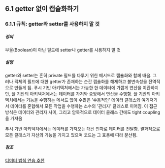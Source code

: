 ## 6.1 getter 없이 캡슐화하기
### 6.1.1 규칙: getter와 setter를 사용하지 말 것
##### 정의
부울(Boolean)이 아닌 필드에 setter나 getter를 사용하지 말 것

##### 설명
getter와 setter는 흔히 private 필드를 다루기 위한 메서드로 캡슐화와 함께 배움. 그러나 객체의 필드에 대한 getter가 존재하는 순간 캡슐화를 해제하고 불변속성을 전역적으로 만들게 됨.
푸시 기반 아키텍처에서는 가능한 한 데이터에 가깝게 연산을 이관하지만, 풀 기반의 아키텍처에서는 데이터를 가져와 중앙에서 연산을 수행함.
풀 기반의 아키텍처에서는 기능을 수행하는 메서드 없이 수많은 '수동적인' 데이터 클래스와 여기저기서 데이터를 혼합해서 모든 작업을 수행하는 소수의 '관리자' 클래스로 이어짐. 이 접근 방식은 데이터와 관리자 사이, 그리고 암묵적으로 데이터 클래스 간에도 tight coupling을 가져옴

푸시 기반 아키텍처에서는 데이터를 가져오는 대신 인자로 데이터를 전달함. 결과적으로 모든 클래스가 자신의 기능을 가지고 있으며 코드는 그 효용에 따라 분산됨.

##### 참조
[디미터 법칙 연습 추천](https://github.com/Neppord/FantasyBattle-Refactoring-Kata)